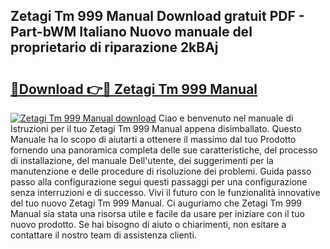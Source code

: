 ## Zetagi Tm 999 Manual Download gratuit PDF - Part-bWM Italiano Nuovo manuale del proprietario di riparazione 2kBAj

# <h2><a href="http://dfh33lp.blite.top/?on=Zetagi+Tm+999+Manual">🔗Download 👉🔴 Zetagi Tm 999 Manual</a></h2>

[![Zetagi Tm 999 Manual download](https://i.imgur.com/lujVjoI.png)](http://dfh33lp.blite.top/?on=Zetagi+Tm+999+Manual)
Ciao e benvenuto nel manuale di Istruzioni per il tuo Zetagi Tm 999 Manual appena disimballato. Questo Manuale ha lo scopo di aiutarti a ottenere il massimo dal tuo Prodotto fornendo una panoramica completa delle sue caratteristiche, del processo di installazione, del manuale Dell'utente, dei suggerimenti per la manutenzione e delle procedure di risoluzione dei problemi. Guida passo passo alla configurazione segui questi passaggi per una configurazione senza interruzioni e di successo. Vivi il futuro con le funzionalità innovative del tuo nuovo Zetagi Tm 999 Manual. Ci auguriamo che Zetagi Tm 999 Manual sia stata una risorsa utile e facile da usare per iniziare con il tuo nuovo prodotto. Se hai bisogno di aiuto o chiarimenti, non esitare a contattare il nostro team di assistenza clienti.
